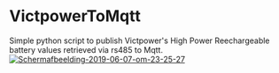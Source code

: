 # VictpowerToMqtt
Simple python script to publish Victpower's High Power Reechargeable battery values retrieved via rs485 to Mqtt.
<a href="https://imgbb.com/"><img src="https://i.ibb.co/6BX29NW/Schermafbeelding-2019-06-07-om-23-25-27.png" alt="Schermafbeelding-2019-06-07-om-23-25-27" border="0"></a>
